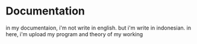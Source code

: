 # Documentation 

in my documentaion, i'm not write in english. but i'm write in indonesian. 
in here, i'm upload my program and theory of my working
